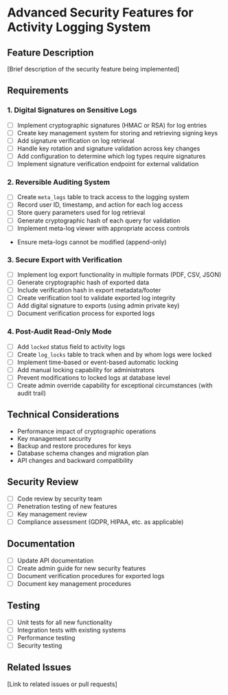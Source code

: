 # Advanced Security Features for Activity Logging System

## Feature Description
[Brief description of the security feature being implemented]

## Requirements

### 1. Digital Signatures on Sensitive Logs
- [ ] Implement cryptographic signatures (HMAC or RSA) for log entries
- [ ] Create key management system for storing and retrieving signing keys
- [ ] Add signature verification on log retrieval
- [ ] Handle key rotation and signature validation across key changes
- [ ] Add configuration to determine which log types require signatures
- [ ] Implement signature verification endpoint for external validation

### 2. Reversible Auditing System
- [ ] Create `meta_logs` table to track access to the logging system
- [ ] Record user ID, timestamp, and action for each log access
- [ ] Store query parameters used for log retrieval
- [ ] Generate cryptographic hash of each query for validation
- [ ] Implement meta-log viewer with appropriate access controls
- Ensure meta-logs cannot be modified (append-only)

### 3. Secure Export with Verification
- [ ] Implement log export functionality in multiple formats (PDF, CSV, JSON)
- [ ] Generate cryptographic hash of exported data
- [ ] Include verification hash in export metadata/footer
- [ ] Create verification tool to validate exported log integrity
- [ ] Add digital signature to exports (using admin private key)
- [ ] Document verification process for exported logs

### 4. Post-Audit Read-Only Mode
- [ ] Add `locked` status field to activity logs
- [ ] Create `log_locks` table to track when and by whom logs were locked
- [ ] Implement time-based or event-based automatic locking
- [ ] Add manual locking capability for administrators
- [ ] Prevent modifications to locked logs at database level
- [ ] Create admin override capability for exceptional circumstances (with audit trail)

## Technical Considerations
- Performance impact of cryptographic operations
- Key management security
- Backup and restore procedures for keys
- Database schema changes and migration plan
- API changes and backward compatibility

## Security Review
- [ ] Code review by security team
- [ ] Penetration testing of new features
- [ ] Key management review
- [ ] Compliance assessment (GDPR, HIPAA, etc. as applicable)

## Documentation
- [ ] Update API documentation
- [ ] Create admin guide for new security features
- [ ] Document verification procedures for exported logs
- [ ] Document key management procedures

## Testing
- [ ] Unit tests for all new functionality
- [ ] Integration tests with existing systems
- [ ] Performance testing
- [ ] Security testing

## Related Issues
[Link to related issues or pull requests]

